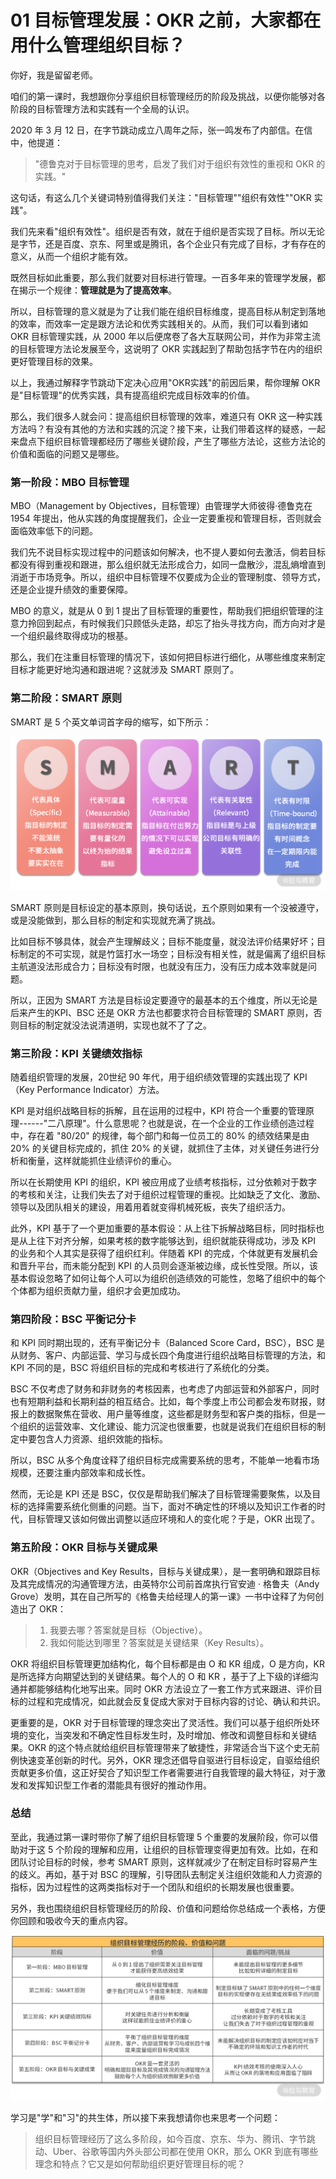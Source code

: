 # 01 目标管理发展：OKR 之前，大家都在用什么管理组织目标？

你好，我是留留老师。

咱们的第一课时，我想跟你分享组织目标管理经历的阶段及挑战，以便你能够对各阶段的目标管理方法和实践有一个全局的认识。

2020 年 3 月 12
日，在字节跳动成立八周年之际，张一鸣发布了内部信。在信中，他提道：

> "德鲁克对于目标管理的思考，启发了我们对于组织有效性的重视和 OKR
> 的实践。"

这句话，有这么几个关键词特别值得我们关注："目标管理""组织有效性""OKR
实践"。

我们先来看"组织有效性"。组织是否有效，就在于组织是否实现了目标。所以无论是字节，还是百度、京东、阿里或是腾讯，各个企业只有完成了目标，才有存在的意义，从而一个组织才能有效。

既然目标如此重要，那么我们就要对目标进行管理。一百多年来的管理学发展，都在揭示一个规律：**管理就是为了提高效率**。

所以，目标管理的意义就是为了让我们能在组织目标维度，提高目标从制定到落地的效率，而效率一定是跟方法论和优秀实践相关的。从而，我们可以看到诸如
OKR 目标管理实践，从 2000
年以后便席卷了各大互联网公司，并作为非常主流的目标管理方法论发展至今，这说明了
OKR 实践起到了帮助包括字节在内的组织更好管理目标的效果。

以上，我通过解释字节跳动下定决心应用"OKR实践"的前因后果，帮你理解 OKR
是"目标管理"的优秀实践，具有提高组织完成目标效率的价值。

那么，我们很多人就会问：提高组织目标管理的效率，难道只有 OKR
这一种实践方法吗？有没有其他的方法和实践的沉淀？接下来，让我们带着这样的疑惑，一起来盘点下组织目标管理都经历了哪些关键阶段，产生了哪些方法论，这些方法论的价值和面临的问题又是哪些。

### 第一阶段：MBO 目标管理

MBO（Management by Objectives，目标管理）由管理学大师彼得·德鲁克在 1954
年提出，他从实践的角度提醒我们，企业一定要重视和管理目标，否则就会面临效率低下的问题。

我们先不说目标实现过程中的问题该如何解决，也不提人要如何去激活，倘若目标都没有得到重视和跟进，那么组织就无法形成合力，如同一盘散沙，混乱熵增直到消逝于市场竞争。所以，组织中目标管理不仅要成为企业的管理制度、领导方式，还是企业提升绩效的重要保障。

MBO 的意义，就是从 0 到 1
提出了目标管理的重要性，帮助我们把组织管理的注意力拎回到起点，有时候我们只顾低头走路，却忘了抬头寻找方向，而方向对才是一个组织最终取得成功的根基。

那么，我们在注重目标管理的情况下，该如何把目标进行细化，从哪些维度来制定目标才能更好地沟通和跟进呢？这就涉及
SMART 原则了。

### 第二阶段：SMART 原则

SMART 是 5 个英文单词首字母的缩写，如下所示：

![Lark20201029-151057.png](assets/CgqCHl-aa2SABohFAAGrI3D5_pc541.png)

SMART
原则是目标设定的基本原则，换句话说，五个原则如果有一个没被遵守，或是没能做到，那么目标的制定和实现就充满了挑战。

比如目标不够具体，就会产生理解歧义；目标不能度量，就没法评价结果好坏；目标制定的不可实现，就是竹篮打水一场空；目标没有相关性，就是偏离了组织目标主航道没法形成合力；目标没有时限，也就没有压力，没有压力成本效率就是问题。

所以，正因为 SMART
方法是目标设定要遵守的最基本的五个维度，所以无论是后来产生的KPI、BSC
还是 OKR 方法也都要求符合目标管理的 SMART
原则，否则目标的制定就没法说清道明，实现也就不了了之。

### 第三阶段：KPI 关键绩效指标

随着组织管理的发展，20世纪 90 年代，用于组织绩效管理的实践出现了
KPI（Key Performance Indicator）方法。

KPI 是对组织战略目标的拆解，且在运用的过程中，KPI
符合一个重要的管理原理------"二八原理"。什么意思呢？也就是说，在一个企业的工作业绩创造过程中，存在着
"80/20" 的规律，每个部门和每一位员工的 80% 的绩效结果是由 20%
的关键目标完成的，抓住 20%
的关键，就抓住了主体，对关键任务进行分析和衡量，这样就能抓住业绩评价的重心。

所以在长期使用 KPI 的组织，KPI
被应用成了业绩考核指标，过分依赖对于数字的考核和关注，让我们失去了对于组织过程管理的重视。比如缺乏了文化、激励、领导以及团队相关的建设，用着用着就变得机械死板，丧失了组织活力。

此外，KPI
基于了一个更加重要的基本假设：从上往下拆解战略目标，同时指标也是从上往下对齐分解，如果考核的数字能够达到，组织就能获得成功，涉及
KPI 的业务和个人其实是获得了组织红利。伴随着 KPI
的完成，个体就更有发展机会和晋升平台，而未能分配到 KPI
的人员则会逐渐被边缘，成长性受限。所以，该基本假设忽略了如何让每个人可以为组织创造绩效的可能性，忽略了组织中的每个个体都为组织贡献力量，组织才会更加成功。

### 第四阶段：BSC 平衡记分卡

和 KPI 同时期出现的，还有平衡记分卡（Balanced Score Card，BSC），BSC
是从财务、客户、内部运营、学习与成长四个角度进行组织战略目标管理的方法，和
KPI 不同的是，BSC 将组织目标的完成和考核进行了系统化的分类。

BSC
不仅考虑了财务和非财务的考核因素，也考虑了内部运营和外部客户，同时也有短期利益和长期利益的相互结合。比如，每个季度上市公司都会发布财报，财报上的数据聚焦在营收、用户量等维度，这些都是财务型和客户类的指标，但是一个组织的运营效率、文化建设、能力沉淀也很重要，也就是说我们在组织目标的制定中要包含人力资源、组织效能的指标。

所以，BSC
从多个角度诠释了组织目标完成需要系统的思考，不能单一地看市场规模，还要注重内部效率和成长性。

然而，无论是 KPI 还是
BSC，仅仅是帮助我们解决了目标管理需要聚焦，以及目标的选择需要系统化侧重的问题。当下，面对不确定性的环境以及知识工作者的时代，目标管理又该如何做出调整以适应环境和人的变化呢？于是，OKR
出现了。

### 第五阶段：OKR 目标与关键成果

OKR（Objectives and Key
Results，目标与关键成果），是一套明确和跟踪目标及其完成情况的沟通管理方法，由英特尔公司前首席执行官安迪
· 格鲁夫（Andy
Grove）发明，其在自己所写的《格鲁夫给经理人的第一课》一书中诠释了为何创造出了
OKR：

> 1.  我要去哪？答案就是目标（Objective）。
> 2.  我如何能达到哪里？答案就是关键结果（Key Results）。

OKR 将组织目标管理更加结构化，每个目标都是由 O 和 KR 组成，O 是方向，KR
是所选择方向期望达到的关键结果。每个人的 O 和 KR
，基于了上下级的详细沟通并都能够结构化地写出来。同时 OKR
方法设立了一套工作方式来跟进、评价目标的过程和完成情况，如此就会反复促成大家对于目标内容的讨论、确认和共识。

更重要的是，OKR
对于目标管理的理念突出了灵活性。我们可以基于组织所处环境的变化，当突发和不确定性目标发生时，及时增加、修改和调整目标和关键结果。OKR
的这个特点就给组织目标管理带来了敏捷性，非常适合当下这个史无前例快速变革创新的时代。另外，OKR
理念还倡导自驱进行目标设定，自驱给组织贡献更多价值，这正好契合了知识型工作者需要进行自我管理的最大特征，对于激发和发挥知识型工作者的潜能具有很好的推动作用。

### 总结

至此，我通过第一课时带你了解了组织目标管理 5
个重要的发展阶段，你可以借助对于这 5
个阶段的理解和应用，让组织的目标管理变得更加有效。比如，在和团队讨论目标的时候，参考
SMART 原则，这样就减少了在制定目标时容易产生的歧义。再如，基于对 BSC
的理解，引导团队去制定关注组织效能和人力资源的指标，因为过程性的这两类指标对于一个团队和组织的长期发展也很重要。

另外，我也围绕组织目标管理经历的阶段、价值和问题给你总结成一个表格，方便你回顾和吸收今天的重点内容。

![Lark20201029-151102.png](assets/CgqCHl-aa1mATvNLAAEig3NRpwg094.png)

学习是"学"和"习"的共生体，所以接下来我想请你也来思考一个问题：

> 组织目标管理经历了这么多阶段，如今百度、京东、华为、腾讯、字节跳动、Uber、谷歌等国内外头部公司都在使用
> OKR，那么 OKR
> 到底有哪些理念和特点？它又是如何帮助组织更好管理目标的呢？
